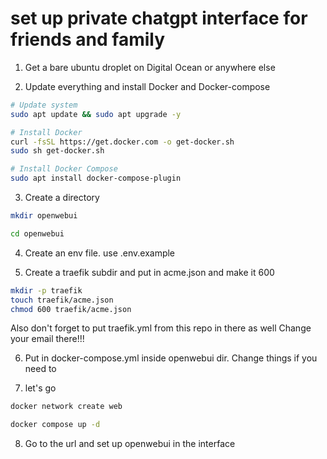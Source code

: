 # set up private chatgpt interface for friends and family

1. Get a bare ubuntu droplet on Digital Ocean or anywhere else

2. Update everything and install Docker and Docker-compose

```bash
# Update system
sudo apt update && sudo apt upgrade -y

# Install Docker
curl -fsSL https://get.docker.com -o get-docker.sh
sudo sh get-docker.sh

# Install Docker Compose
sudo apt install docker-compose-plugin
```

3. Create a directory

```bash
mkdir openwebui

cd openwebui
```

4. Create an env file.
use .env.example

5. Create a traefik subdir and put in acme.json and make it 600

```bash
mkdir -p traefik
touch traefik/acme.json
chmod 600 traefik/acme.json
```

Also don't forget to put traefik.yml from this repo in there as well
Change your email there!!!


6. Put in docker-compose.yml inside openwebui dir. Change things if you need to

7. let's go

```bash
docker network create web

docker compose up -d
```

8. Go to the url and set up openwebui in the interface
